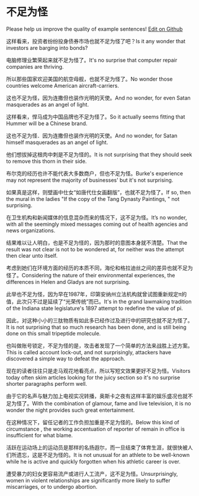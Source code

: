 # 不足为怪

Please help us improve the quality of example sentences! [Edit on Github](https://github.com/jiyushe/jiyu-example-sentence-source/blob/main/chinese/buzuweiguai.md)

<p><span class="chinese">这样看来，投资者纷纷投身债券市场也就不足为怪了吧？</span><span class="english">Is it any wonder that investors are barging into bonds?</span></p>

<p><span class="chinese">电脑修理业繁荣起来就不足为怪了。</span><span class="english">It's no surprise that computer repair companies are thriving.</span></p>

<p><span class="chinese">所以那些国家欢迎美国的航空母舰，也就不足为怪了。</span><span class="english">No wonder those countries welcome American aircraft-carriers.</span></p>

<p><span class="chinese">这也不足为怪，因为连撒但也装作光明的天使。</span><span class="english">And no wonder, for even Satan masquerades as an angel of light.</span></p>

<p><span class="chinese">这样看来，悍马成为中国品牌也不足为怪了。</span><span class="english">So it actually seems fitting that Hummer will be a Chinese brand.</span></p>

<p><span class="chinese">这也不足为怪．因为连撒但也装作光明的天使。</span><span class="english">And no wonder, for Satan himself masquerades as an angel of light.</span></p>

<p><span class="chinese">他们想拔掉这根肉中刺是不足为怪的。</span><span class="english">It is not surprising that they should seek to remove this thorn in their side.</span></p>

<p><span class="chinese">布尔克的经历也许不能代表大多数商户，但也不足为怪。</span><span class="english">Burke's experience may not represent the majority of businesses' but it's not surprising.</span></p>

<p><span class="chinese">如果真是这样，则壁画中仕女“如唐代仕女画翻版”，也就不足为怪了。</span><span class="english">If so, then the mural in the ladies "If the copy of the Tang Dynasty Paintings, " not surprising.</span></p>

<p><span class="chinese">在卫生机构和新闻媒体的信息混杂而来的情况下，这不足为怪。</span><span class="english">It’s no wonder, with all the seemingly mixed messages coming out of health agencies and news organizations.</span></p>

<p><span class="chinese">结果难以让人明白，也是不足为怪的，因为那时的意图本身就不清楚。</span><span class="english">That the result was not clear is not to be wondered at, for neither was the attempt then clear unto itself.</span></p>

<p><span class="chinese">考虑到她们在环境方面的经历的本质不同，海伦和格拉迪丝之间的差异也就不足为怪了。</span><span class="english">Considering the nature of their environmental experiences, the differences in Helen and Gladys are not surprising.</span></p>

<p><span class="chinese">此举也不足为怪，因为早在1987年，印第安纳州立法机构就曾试图重新规定π的值，此次只不过是延续了“光荣传统”而已。</span><span class="english">It's in the grand lawmaking tradition of the Indiana state legislature's 1897 attempt to redefine the value of pi.</span></p>

<p><span class="chinese">因此，对这种小小的三肽物质有如此多已经作过及进行中的研究也就不足为怪了。</span><span class="english">It is not surprising that so much research has been done, and is still being done on this small tripeptide molecule.</span></p>

<p><span class="chinese">也叫做账号锁定，不足为怪的是，攻击者发现了一个简单的方法来战胜上述方案。</span><span class="english">This is called account lock-out, and not surprisingly, attackers have discovered a simple way to defeat the approach.</span></p>

<p><span class="chinese">现在的读者往往只是走马观花地看亮点，所以写短文效果更好不足为怪。</span><span class="english">Visitors today often skim articles looking for the juicy section so it's no surprise shorter paragraphs perform well.</span></p>

<p><span class="chinese">由于它的名声与魅力加上电视实况转播，奥斯卡之夜有这样丰富的娱乐盛况也就不足为怪了。</span><span class="english">With the combination of glamour, fame and live television, it is no wonder the night provides such great entertainment.</span></p>

<p><span class="chinese">在这种情况下，留任记者的工作负担加重是不足为怪的。</span><span class="english">Below this kind of circumstance , the working accentuation of reporter of remain in office is insufficient for what blame.</span></p>

<p><span class="chinese">活跃在运动场上的运动员是那样的名扬遐尔，而一旦结束了体育生涯，就很快被人们所遗忘，这是不足为怪的。</span><span class="english">It is not unusual for an athlete to be well-known while he is active and quickly forgotten when his athletic career is over.</span></p>

<p><span class="chinese">遭受暴力的妇女更容易流产或进行人工流产，这不足为怪。</span><span class="english">Unsurprisingly, women in violent relationships are significantly more likely to suffer miscarriages, or to undergo abortion.</span></p>

